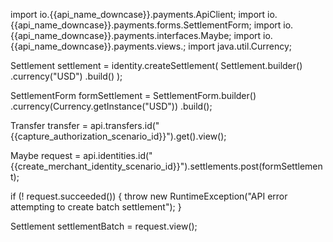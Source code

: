 import io.{{api_name_downcase}}.payments.ApiClient;
import io.{{api_name_downcase}}.payments.forms.SettlementForm;
import io.{{api_name_downcase}}.payments.interfaces.Maybe;
import io.{{api_name_downcase}}.payments.views.;
import java.util.Currency;


Settlement settlement = identity.createSettlement(
  Settlement.builder()
    .currency("USD")
    .build()
);

SettlementForm formSettlement = SettlementForm.builder()
        .currency(Currency.getInstance("USD"))
        .build();

Transfer transfer = api.transfers.id("{{capture_authorization_scenario_id}}").get().view();

Maybe<Settlement> request = api.identities.id("{{create_merchant_identity_scenario_id}}").settlements.post(formSettlement);

if (! request.succeeded()) {
    throw new RuntimeException("API error attempting to create batch settlement");
}

Settlement settlementBatch = request.view();
